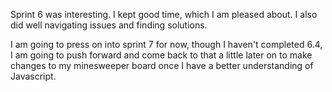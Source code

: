Sprint 6 was interesting. I kept good time, which I am pleased about. I also did well navigating issues and finding solutions.

I am going to press on into sprint 7 for now, though I haven't completed 6.4, I am going to push forward and come back to that a little later on to make changes to my minesweeper board once I have a better understanding of Javascript.